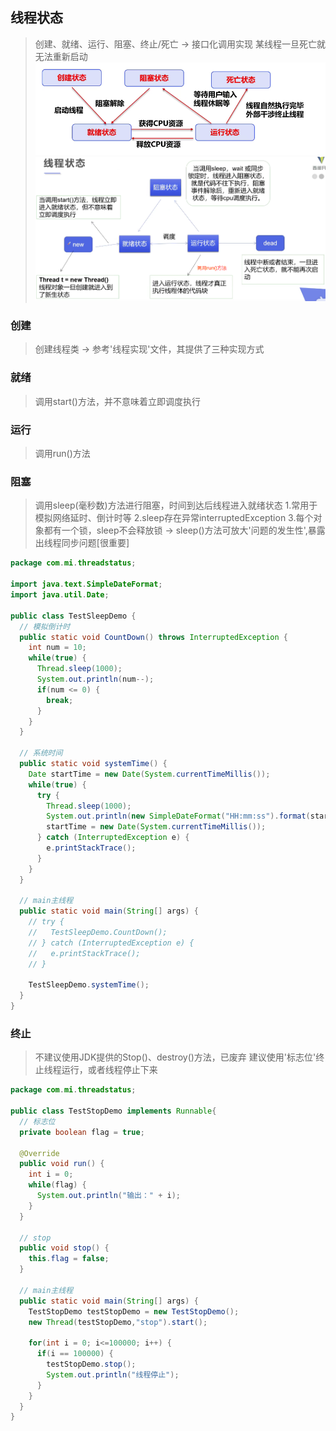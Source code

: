 ## 线程状态
> 创建、就绪、运行、阻塞、终止/死亡 -> 接口化调用实现
> 某线程一旦死亡就无法重新启动
![](assets/线程状态图.png)
![](assets/接口化调用.png)

### 创建
> 创建线程类 -> 参考'线程实现'文件，其提供了三种实现方式

### 就绪
> 调用start()方法，并不意味着立即调度执行

### 运行
> 调用run()方法

### 阻塞
> 调用sleep(毫秒数)方法进行阻塞，时间到达后线程进入就绪状态
> 1.常用于模拟网络延时、倒计时等
> 2.sleep存在异常interruptedException
> 3.每个对象都有一个锁，sleep不会释放锁
> -> sleep()方法可放大'问题的发生性',暴露出线程同步问题[很重要]
```java
package com.mi.threadstatus;

import java.text.SimpleDateFormat;
import java.util.Date;

public class TestSleepDemo {
  // 模拟倒计时
  public static void CountDown() throws InterruptedException {
    int num = 10;
    while(true) {
      Thread.sleep(1000);
      System.out.println(num--);
      if(num <= 0) {
        break;
      }
    }
  }

  // 系统时间
  public static void systemTime() {
    Date startTime = new Date(System.currentTimeMillis());
    while(true) {
      try {
        Thread.sleep(1000);
        System.out.println(new SimpleDateFormat("HH:mm:ss").format(startTime));
        startTime = new Date(System.currentTimeMillis());
      } catch (InterruptedException e) {
        e.printStackTrace();
      }
    }
  }

  // main主线程
  public static void main(String[] args) {
    // try {
    //   TestSleepDemo.CountDown();
    // } catch (InterruptedException e) {
    //   e.printStackTrace();
    // }

    TestSleepDemo.systemTime();
  }
}
```

### 终止
> 不建议使用JDK提供的Stop()、destroy()方法，已废弃
> 建议使用'标志位'终止线程运行，或者线程停止下来
```java
package com.mi.threadstatus;

public class TestStopDemo implements Runnable{
  // 标志位
  private boolean flag = true;

  @Override
  public void run() {
    int i = 0;
    while(flag) {
      System.out.println("输出：" + i);
    }
  }

  // stop
  public void stop() {
    this.flag = false;
  }

  // main主线程
  public static void main(String[] args) {
    TestStopDemo testStopDemo = new TestStopDemo();
    new Thread(testStopDemo,"stop").start();

    for(int i = 0; i<=100000; i++) {
      if(i == 100000) {
        testStopDemo.stop();
        System.out.println("线程停止");
      }
    }
  }
}
```